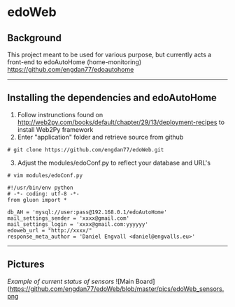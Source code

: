 edoWeb
==============


Background
--------------

This project meant to be used for various purpose, but currently acts a front-end to edoAutoHome (home-monitoring)
https://github.com/engdan77/edoautohome


----------------------
Installing the dependencies and edoAutoHome
----------------------

1) Follow instrunctions found on http://web2py.com/books/default/chapter/29/13/deployment-recipes to install Web2Py framework
2) Enter "application" folder and retrieve source from github
```
# git clone https://github.com/engdan77/edoWeb.git
```
3) Adjust the modules/edoConf.py to reflect your database and URL's
```
# vim modules/edoConf.py

#!/usr/bin/env python
# -*- coding: utf-8 -*-
from gluon import *

db_AH = 'mysql://user:pass@192.168.0.1/edoAutoHome'
mail_settings_sender = 'xxxx@gmail.com'
mail_settings_login = 'xxxx@gmail.com:yyyyyy'
edoweb_url = "http://xxxx/"
response_meta_author = 'Daniel Engvall <daniel@engvalls.eu>'
```

-------------------------
Pictures
-------------------------
*Example of current status of sensors*
![Main Board](https://github.com/engdan77/edoWeb/blob/master/pics/edoWeb_sensors.png
